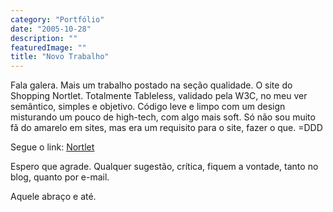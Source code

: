 ```yaml
---
category: "Portfólio"
date: "2005-10-28"
description: ""
featuredImage: ""
title: "Novo Trabalho"
---
```


Fala galera. Mais um trabalho postado na seção qualidade. O site do Shopping Nortlet. Totalmente Tableless, validado pela W3C, no meu ver semântico, simples e objetivo. Código leve e limpo com um design misturando um pouco de high-tech, com algo mais soft. Só não sou muito fã do amarelo em sites, mas era um requisito para o site, fazer o que. =DDD

Segue o link: [Nortlet](http://www.nortlet.com.br "Visitar site do Nortlet [Este link abre em uma nova janela]")

Espero que agrade. Qualquer sugestão, crítica, fiquem a vontade, tanto no blog, quanto por e-mail.

Aquele abraço e até.
